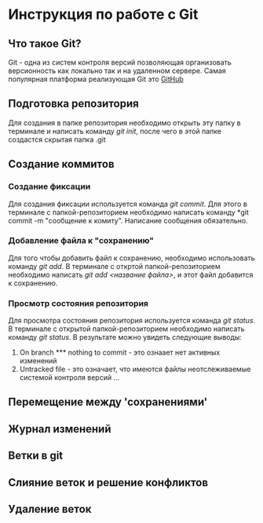 # Инструкция по работе с Git

## Что  такое Git?
Git - одна из систем контроля версий позволяющая организовать версионность как локально так и на удаленном сервере. Самая популярная платформа реализующая Git это [GitHub](https://github.com)


## Подготовка репозитория
Для создания в папке репозитория необходимо открыть эту папку в терминале и написать команду *git init*, после чего в этой папке создастся скрытая папка .git

## Создание коммитов

### Создание фиксации
Для создания фиксации используется команда *git commit*. Для этого в терминале с папкой-репозиторием необходимо написать команду *git commit -m "сообщение к комиту". Написание сообщения обязательно.

### Добавление файла к "сохранению"
Для того чтобы добавить файл к сохранению, необходимо использовать команду *git add*. В терминале с откртой папкой-репозиторием необходимо написать *git add <название файла>*, и этот файл добавится к сохранению.

### Просмотр состояния репозитория
Для просмотра состояния репозитория используется команда *git status*. В терминале с открытой папкой-репозиторием необходимо написать команду *git status*. В результате можно увидеть следующие выводы:
1. On branch *** nothing to commit - это ознаает нет активных изменений
2. Untracked file - это означает, что имеются файлы неотслеживаемые системой контроля версий
...

## Перемещение между 'сохранениями'

## Журнал изменений

## Ветки в git

## Слияние веток и решение конфликтов

## Удаление веток

